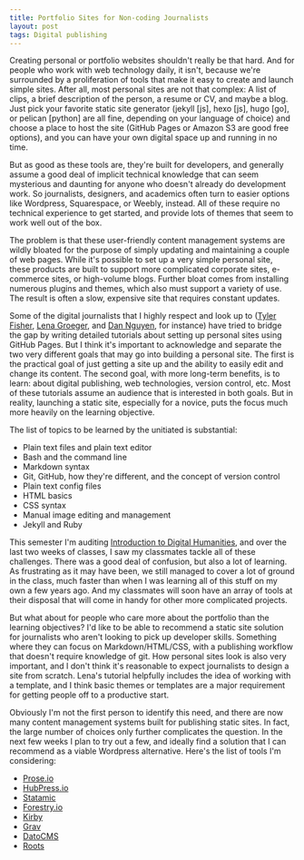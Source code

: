 ```yaml
---
title: Portfolio Sites for Non-coding Journalists
layout: post
tags: Digital publishing
---
```


Creating personal or portfolio websites shouldn't really be that hard. And for people who work with web technology daily, it isn't, because we're surrounded by a proliferation of tools that make it easy to create and launch simple sites. After all, most personal sites are not that complex: A list of clips, a brief description of the person, a resume or CV, and maybe a blog. Just pick your favorite static site generator (jekyll [js], hexo [js], hugo [go], or pelican [python] are all fine, depending on your language of choice) and choose a place to host the site (GitHub Pages or Amazon S3 are good free options), and you can have your own digital space up and running in no time.

But as good as these tools are, they're built for developers, and generally assume a good deal of implicit technical knowledge that can seem mysterious and daunting for anyone who doesn't already do development work. So journalists, designers, and academics often turn to easier options like Wordpress, Squarespace, or Weebly, instead. All of these require no technical experience to get started, and provide lots of themes that seem to work well out of the box.

The problem is that these user-friendly content management systems are wildly bloated for the purpose of simply updating and maintaining a couple of web pages. While it's possible to set up a very simple personal site, these products are built to support more complicated corporate sites, e-commerce sites, or high-volume blogs. Further bloat comes from installing numerous plugins and themes, which also must support a variety of use. The result is often a slow, expensive site that requires constant updates.

Some of the digital journalists that I highly respect and look up to ([Tyler Fisher](https://medium.com/learning-journalism-tech/github-makes-portfolio-sites-for-journalists-cheap-and-kinda-easy-bd53d882185f#.a8wzcafdc), [Lena Groeger](http://lenagroeger.s3.amazonaws.com/makeawebsite/makeawebsite.html), and [Dan Nguyen](https://dannguyen.github.io/github-for-portfolios/), for instance) have tried to bridge the gap by writing detailed tutorials about setting up personal sites using GitHub Pages. But I think it's important to acknowledge and separate the two very different goals that may go into building a personal site. The first is the practical goal of just getting a site up and the ability to easily edit and change its content. The second goal, with more long-term benefits, is to learn: about digital publishing, web technologies, version control, etc. Most of these tutorials assume an audience that is interested in both goals. But in reality, launching a static site, especially for a novice, puts the focus much more heavily on the learning objective.

The list of topics to be learned by the unitiated is substantial:

* Plain text files and plain text editor
* Bash and the command line
* Markdown syntax
* Git, GitHub, how they're different, and the concept of version control
* Plain text config files
* HTML basics
* CSS syntax
* Manual image editing and management
* Jekyll and Ruby

This semester I'm auditing [Introduction to Digital Humanities](http://fredgibbs.net/courses/digital-methods/index.html), and over the last two weeks of classes, I saw my classmates tackle all of these challenges. There was a good deal of confusion, but also a lot of learning. As frustrating as it may have been, we still managed to cover a lot of ground in the class, much faster than when I was learning all of this stuff on my own a few years ago. And my classmates will soon have an array of tools at their disposal that will come in handy for other more complicated projects.

But what about for people who care more about the portfolio than the learning objectives? I'd like to be able to recommend a static site solution for journalists who aren't looking to pick up developer skills. Something where they can focus on Markdown/HTML/CSS, with a publishing workflow that doesn't require knowledge of git. How personal sites look is also very important, and I  don't think it's reasonable to expect journalists to design a site from scratch. Lena's tutorial helpfully includes the idea of working with a template, and I think basic themes or templates are a major requirement for getting people off to a productive start. 

Obviously I'm not the first person to identify this need, and there are now many content management systems built for publishing static sites. In fact, the large number of choices only further complicates the question. In the next few weeks I plan to try out a few, and ideally find a solution that I can recommend as a viable Wordpress alternative. Here's the list of tools I'm considering:

- [Prose.io](http://prose.io/#about)
- [HubPress.io](http://hubpress.io/)
- [Statamic](https://statamic.com/)
- [Forestry.io](https://forestry.io/)
- [Kirby](https://getkirby.com/)
- [Grav](https://getgrav.org/)
- [DatoCMS](https://www.datocms.com/)
- [Roots](http://roots.cx/)